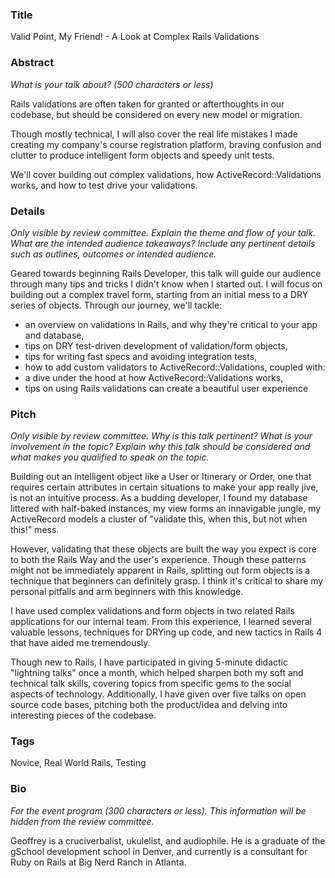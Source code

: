 ### Title

Valid Point, My Friend! - A Look at Complex Rails Validations 

### Abstract

_What is your talk about? (500 characters or less)_

Rails validations are often taken for granted or afterthoughts in our codebase, but should be considered on every new model or migration.

Though mostly technical, I will also cover the real life mistakes I made creating my company's course registration platform, braving confusion and clutter to produce intelligent form objects and speedy unit tests.

We'll cover building out complex validations, how ActiveRecord::Validations works, and how to test drive your validations.

### Details

_Only visible by review committee._
_Explain the theme and flow of your talk. What are the intended audience takeaways?_
_Include any pertinent details such as outlines, outcomes or intended audience._

Geared towards beginning Rails Developer, this talk will guide our audience through many tips and tricks I didn't know when I started out. I will focus on building out a complex travel form, starting from an initial mess to a DRY series of objects. Through our journey, we'll tackle:

* an overview on validations in Rails, and why they're critical to your app and database,
* tips on DRY test-driven development of validation/form objects,
* tips for writing fast specs and avoiding integration tests,
* how to add custom validators to ActiveRecord::Validations, coupled with:
* a dive under the hood at how ActiveRecord::Validations works,
* tips on using Rails validations can create a beautiful user experience

### Pitch

_Only visible by review committee._
_Why is this talk pertinent? What is your involvement in the topic?_
_Explain why this talk should be considered and what makes you qualified to speak on the topic._

Building out an intelligent object like a User or Itinerary or Order, one that requires certain attributes in certain situations to make your app really jive, is not an intuitive process. As a budding developer, I found my database littered with half-baked instances, my view forms an innavigable jungle, my ActiveRecord models a cluster of "validate this, when this, but not when this!" mess.

However, validating that these objects are built the way you expect is core to both the Rails Way and the user's experience. Though these patterns might not be immediately apparent in Rails, splitting out form objects is a technique that beginners can definitely grasp. I think it's critical to share my personal pitfalls and arm beginners with this knowledge.

I have used complex validations and form objects in two related Rails applications for our internal team. From this experience, I learned several valuable lessons, techniques for DRYing up code, and new tactics in Rails 4 that have aided me tremendously.

Though new to Rails, I have participated in giving 5-minute didactic "lightning talks" once a month, which helped sharpen both my soft and technical talk skills, covering topics from specific gems to the social aspects of technology. Additionally, I have given over five talks on open source code bases, pitching both the product/idea and delving into interesting pieces of the codebase.

### Tags

Novice, Real World Rails, Testing

### Bio

_For the event program (300 characters or less)._
_This information will be hidden from the review committee._

Geoffrey is a cruciverbalist, ukulelist, and audiophile. He is a graduate of the gSchool development school in Denver, and currently is a consultant for Ruby on Rails at Big Nerd Ranch in Atlanta. 
